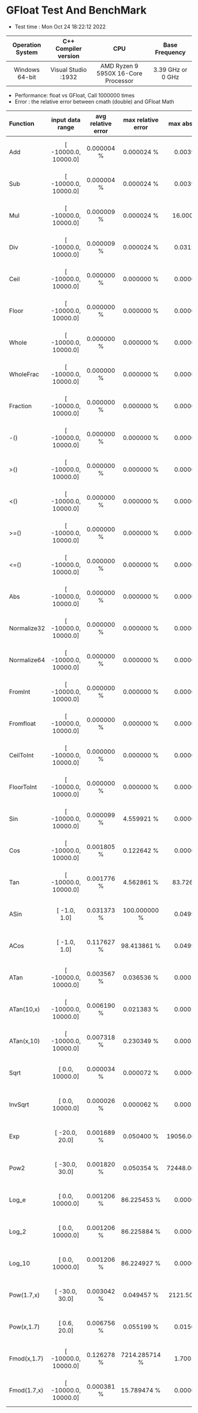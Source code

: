 # GFloat Test And BenchMark
 * Test time : Mon Oct 24 18:22:12 2022

|Operation System| C++ Compiler version |CPU  | Base Frequency  |
|:--:|:--:|:--:|:--:|
|Windows 64-bit|Visual Studio :1932|AMD Ryzen 9 5950X 16-Core Processor            |3.39 GHz or  0 GHz |
 * Performance: float vs GFloat,  Call 1000000 times
 * Error : the relative error between cmath (double) and GFloat Math 

| Function | input data range |avg relative error | max relative error | max abs error | float vs GFloat | float / GFloat |
|:--|:--:|:--:|:--:|:--:|:--:|:--:|
|Add         |[ -10000.0,  10000.0]|  0.000004 %|      0.000024 %|      0.003906| 0.52 vs  5.64  (ms)|0.09 |
|Sub         |[ -10000.0,  10000.0]|  0.000004 %|      0.000024 %|      0.003906| 0.53 vs  7.79  (ms)|0.07 |
|Mul         |[ -10000.0,  10000.0]|  0.000009 %|      0.000024 %|     16.000000| 0.58 vs  2.31  (ms)|0.25 |
|Div         |[ -10000.0,  10000.0]|  0.000009 %|      0.000024 %|      0.031250| 0.82 vs  2.73  (ms)|0.30 |
|Ceil        |[ -10000.0,  10000.0]|  0.000000 %|      0.000000 %|      0.000000| 5.79 vs  2.86  (ms)|**2.03** |
|Floor       |[ -10000.0,  10000.0]|  0.000000 %|      0.000000 %|      0.000000| 5.71 vs  1.94  (ms)|**2.94** |
|Whole       |[ -10000.0,  10000.0]|  0.000000 %|      0.000000 %|      0.000000| 0.51 vs  4.94  (ms)|0.10 |
|WholeFrac   |[ -10000.0,  10000.0]|  0.000000 %|      0.000000 %|      0.000000| 0.43 vs  8.16  (ms)|0.05 |
|Fraction    |[ -10000.0,  10000.0]|  0.000000 %|      0.000000 %|      0.000000| 0.40 vs  5.00  (ms)|0.08 |
|-()         |[ -10000.0,  10000.0]|  0.000000 %|      0.000000 %|      0.000000| 0.47 vs  1.83  (ms)|0.26 |
|>()         |[ -10000.0,  10000.0]|  0.000000 %|      0.000000 %|      0.000000| 0.56 vs  3.78  (ms)|0.15 |
|<()         |[ -10000.0,  10000.0]|  0.000000 %|      0.000000 %|      0.000000| 0.59 vs  7.17  (ms)|0.08 |
|>=()        |[ -10000.0,  10000.0]|  0.000000 %|      0.000000 %|      0.000000| 0.55 vs  7.12  (ms)|0.08 |
|<=()        |[ -10000.0,  10000.0]|  0.000000 %|      0.000000 %|      0.000000| 0.65 vs  3.82  (ms)|0.17 |
|Abs         |[ -10000.0,  10000.0]|  0.000000 %|      0.000000 %|      0.000000| 0.43 vs  4.82  (ms)|0.09 |
|Normalize32 |[ -10000.0,  10000.0]|  0.000000 %|      0.000000 %|      0.000000| 0.43 vs  1.81  (ms)|0.24 |
|Normalize64 |[ -10000.0,  10000.0]|  0.000000 %|      0.000000 %|      0.000000| 0.41 vs  1.80  (ms)|0.23 |
|FromInt     |[ -10000.0,  10000.0]|  0.000000 %|      0.000000 %|      0.000000| 0.51 vs  1.84  (ms)|0.28 |
|Fromfloat   |[ -10000.0,  10000.0]|  0.000000 %|      0.000000 %|      0.000000| 0.41 vs  0.71  (ms)|0.58 |
|CeilToInt   |[ -10000.0,  10000.0]|  0.000000 %|      0.000000 %|      0.000000| 5.76 vs  3.27  (ms)|**1.76** |
|FloorToInt  |[ -10000.0,  10000.0]|  0.000000 %|      0.000000 %|      0.000000| 5.70 vs  2.91  (ms)|**1.96** |
|Sin         |[ -10000.0,  10000.0]|  0.000099 %|      4.559921 %|      0.000005| 8.93 vs  8.60  (ms)|**1.04** |
|Cos         |[ -10000.0,  10000.0]|  0.001805 %|      0.122642 %|      0.000028| 8.81 vs  9.58  (ms)|0.92 |
|Tan         |[ -10000.0,  10000.0]|  0.001776 %|      4.562861 %|     83.726562| 8.61 vs 19.16  (ms)|0.45 |
|ASin        |[     -1.0,      1.0]|  0.031373 %|    100.000000 %|      0.049958| 7.67 vs 12.86  (ms)|0.60 |
|ACos        |[     -1.0,      1.0]|  0.117627 %|     98.413861 %|      0.049958| 7.34 vs 23.26  (ms)|0.32 |
|ATan        |[ -10000.0,  10000.0]|  0.003567 %|      0.036536 %|      0.000166| 8.53 vs 23.61  (ms)|0.36 |
|ATan(10,x)  |[ -10000.0,  10000.0]|  0.006190 %|      0.021383 %|      0.000166|11.09 vs 24.73  (ms)|0.45 |
|ATan(x,10)  |[ -10000.0,  10000.0]|  0.007318 %|      0.230349 %|      0.000166|11.19 vs 24.78  (ms)|0.45 |
|Sqrt        |[      0.0,  10000.0]|  0.000034 %|      0.000072 %|      0.000061| 1.15 vs 14.49  (ms)|0.08 |
|InvSqrt     |[      0.0,  10000.0]|  0.000026 %|      0.000062 %|      0.000183| 1.93 vs 10.50  (ms)|0.18 |
|Exp         |[    -20.0,     20.0]|  0.001689 %|      0.050400 %|  19056.000000| 2.14 vs 11.89  (ms)|0.18 |
|Pow2        |[    -30.0,     30.0]|  0.001820 %|      0.050354 %|  72448.000000| 6.24 vs  8.53  (ms)|0.73 |
|Log_e       |[      0.0,  10000.0]|  0.001206 %|     86.225453 %|      0.000031| 3.79 vs  5.70  (ms)|0.67 |
|Log_2       |[      0.0,  10000.0]|  0.001206 %|     86.225884 %|      0.000043|23.34 vs  5.17  (ms)|**4.51** |
|Log_10      |[      0.0,  10000.0]|  0.001206 %|     86.224927 %|      0.000013| 3.01 vs  5.55  (ms)|0.54 |
|Pow(1.7,x)  |[    -30.0,     30.0]|  0.003042 %|      0.049457 %|   2121.500000| 6.18 vs 30.66  (ms)|0.20 |
|Pow(x,1.7)  |[      0.6,     20.0]|  0.006756 %|      0.055199 %|      0.015030| 6.58 vs 26.75  (ms)|0.25 |
|Fmod(x,1.7) |[ -10000.0,  10000.0]|  0.126278 %|   7214.285714 %|      1.700552|12.97 vs 21.13  (ms)|0.61 |
|Fmod(1.7,x) |[ -10000.0,  10000.0]|  0.000381 %|     15.789474 %|      0.000000| 5.74 vs 13.34  (ms)|0.43 |
